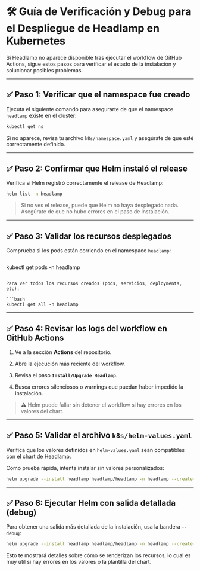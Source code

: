 
# 🛠️ Guía de Verificación y Debug para el Despliegue de Headlamp en Kubernetes

Si Headlamp no aparece disponible tras ejecutar el workflow de GitHub Actions, sigue estos pasos para verificar el estado de la instalación y solucionar posibles problemas.

----------

## ✅ Paso 1: Verificar que el namespace fue creado

Ejecuta el siguiente comando para asegurarte de que el namespace `headlamp` existe en el cluster:

```bash
kubectl get ns
```

Si no aparece, revisa tu archivo `k8s/namespace.yaml` y asegúrate de que esté correctamente definido.

----------

## ✅ Paso 2: Confirmar que Helm instaló el release

Verifica si Helm registró correctamente el release de Headlamp:

```bash
helm list -n headlamp
```

> Si no ves el release, puede que Helm no haya desplegado nada. Asegúrate de que no hubo errores en el paso de instalación.

----------

## ✅ Paso 3: Validar los recursos desplegados

Comprueba si los pods están corriendo en el namespace `headlamp`:

```bash
```
kubectl get pods -n headlamp
```

Para ver todos los recursos creados (pods, servicios, deployments, etc):

```bash
kubectl get all -n headlamp
```

----------

## ✅ Paso 4: Revisar los logs del workflow en GitHub Actions

1.  Ve a la sección **Actions** del repositorio.
    
2.  Abre la ejecución más reciente del workflow.
    
3.  Revisa el paso **`Install/Upgrade Headlamp`**.
    
4.  Busca errores silenciosos o warnings que puedan haber impedido la instalación.
    

> ⚠️ Helm puede fallar sin detener el workflow si hay errores en los valores del chart.

----------

## ✅ Paso 5: Validar el archivo `k8s/helm-values.yaml`

Verifica que los valores definidos en `helm-values.yaml` sean compatibles con el chart de Headlamp.

Como prueba rápida, intenta instalar sin valores personalizados:

```bash
helm upgrade --install headlamp headlamp/headlamp -n headlamp --create-namespace
```
----------

## ✅ Paso 6: Ejecutar Helm con salida detallada (debug)

Para obtener una salida más detallada de la instalación, usa la bandera `--debug`:

```bash
helm upgrade --install headlamp headlamp/headlamp -n headlamp --create-namespace --debug
```

Esto te mostrará detalles sobre cómo se renderizan los recursos, lo cual es muy útil si hay errores en los valores o la plantilla del chart.
